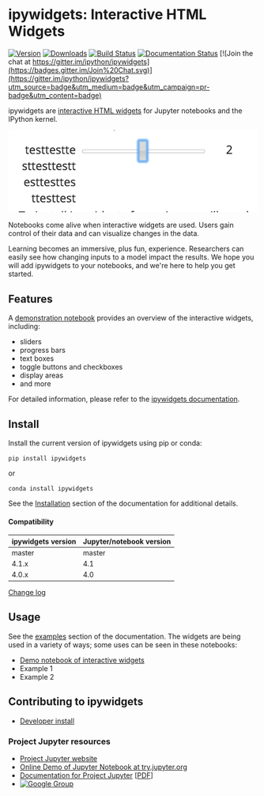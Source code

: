 # ipywidgets: Interactive HTML Widgets

[![Version](https://img.shields.io/pypi/v/ipywidgets.svg)](https://pypi.python.org/pypi/ipywidgets)
[![Downloads](https://img.shields.io/pypi/dm/ipywidgets.svg)](https://pypi.python.org/pypi/ipywidgets)
[![Build Status](https://travis-ci.org/ipython/ipywidgets.svg?branch=master)](https://travis-ci.org/ipython/ipywidgets)
[![Documentation Status](https://readthedocs.org/projects/ipywidgets/badge/?version=latest)](http://ipywidgets.readthedocs.org/en/latest/?badge=latest)
[![Join the chat at https://gitter.im/ipython/ipywidgets](https://badges.gitter.im/Join%20Chat.svg)](https://gitter.im/ipython/ipywidgets?utm_source=badge&utm_medium=badge&utm_campaign=pr-badge&utm_content=badge)

ipywidgets are [interactive HTML widgets](https://github.com/ipython/ipywidgets/blob/master/examples/Index.ipynb)
for Jupyter notebooks and the IPython kernel.

![sample slider](docs/source/images/widgettest.png)

Notebooks come alive when interactive widgets are used. Users gain control of their data and can visualize changes in the data.

Learning becomes an immersive, plus fun, experience. Researchers can easily see how changing inputs to a model impact the results. We hope you will add ipywidgets to your notebooks, and we're here to help you get started.

## Features
A [demonstration notebook](https://github.com/ipython/ipywidgets/blob/master/examples/Index.ipynb) provides an overview of the interactive widgets, including:

- sliders
- progress bars
- text boxes
- toggle buttons and checkboxes
- display areas
- and more

For detailed information, please refer to the [ipywidgets documentation](http://ipywidgets.readthedocs.org/en/latest/).

## Install

Install the current version of ipywidgets using pip or conda:

    pip install ipywidgets

or

    conda install ipywidgets

See the [Installation](docs/source/user_install.md) section of the documentation for additional details.

#### Compatibility

| ipywidgets version  | Jupyter/notebook version |
| ------------------- | ------------------------ |
| master              | master                   |
| 4.1.x               | 4.1                      |
| 4.0.x               | 4.0                      |

[Change log](docs/source/changelog.md)

## Usage
See the [examples](docs/source/examples.md) section of the documentation. The widgets are being used in a variety of ways; some uses can be seen in these notebooks:

- [Demo notebook of interactive widgets](https://github.com/ipython/ipywidgets/blob/master/examples/Index.ipynb)
- Example 1
- Example 2

## Contributing to ipywidgets
- [Developer install](docs/source/dev_install.md)

### Project Jupyter resources
- [Project Jupyter website](https://jupyter.org)
- [Online Demo of Jupyter Notebook at try.jupyter.org](https://try.jupyter.org)
- [Documentation for Project Jupyter](http://jupyter.readthedocs.org/en/latest/index.html) [[PDF](https://media.readthedocs.org/pdf/jupyter/latest/jupyter.pdf)]
- [![Google Group](https://img.shields.io/badge/-Google%20Group-lightgrey.svg)](https://groups.google.com/forum/#!forum/jupyter)

